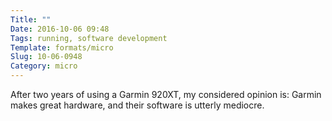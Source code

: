 ```yaml
---
Title: ""
Date: 2016-10-06 09:48
Tags: running, software development
Template: formats/micro
Slug: 10-06-0948
Category: micro
---
```


After two years of using a Garmin 920XT, my considered opinion is: Garmin makes great hardware, and their software is utterly mediocre.
